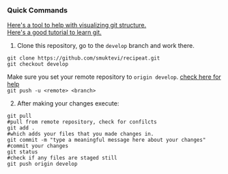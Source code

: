 ### Quick Commands

[Here's a tool to help with visualizing git structure.](https://git-school.github.io/visualizing-git/#free-remote)  
[Here's a good tutorial to learn git.](https://cs50.harvard.edu/web/2020/weeks/1/)
1. Clone this repository, go to the `develop` branch and work there.
```
git clone https://github.com/smuktevi/recipeat.git
git checkout develop
```
Make sure you set your remote repository to `origin develop`. [check here for help](https://devconnected.com/how-to-set-upstream-branch-on-git/)  
`git push -u <remote> <branch>`  
  
2. After making your changes execute:  
```
git pull                                                                      #pull from remote repository, check for confilcts
git add .                                                                     #which adds your files that you made changes in.
git commit -m "type a meaningful message here about your changes"             #commit your changes
git status                                                                    #check if any files are staged still 
git push origin develop
```

